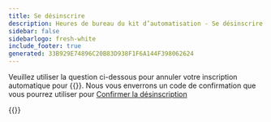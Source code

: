 ```yaml
---
title: Se désinscrire
description: Heures de bureau du kit d’automatisation - Se désinscrire
sidebar: false
sidebarlogo: fresh-white
include_footer: true
generated: 33B929E74896C20B83D938F1F6A144F398062624
---
```


Veuillez utiliser la question ci-dessous pour annuler votre inscription automatique pour {{<product-name>}}. Nous vous enverrons un code de confirmation que vous pourrez utiliser pour [Confirmer la désinscription](/fr/office-hours/unregister-confirm)

{{<questions name="/office-hours/unregister.json" completed="Thank you for completing unregistration questions" showNavigationButtons=false >}}
